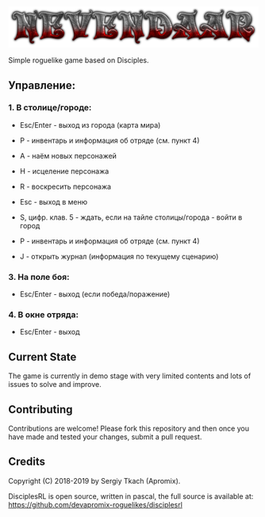 ![screenshot](https://github.com/devapromix-roguelikes/disciplesrl/blob/master/resources/title.logo.png)

Simple roguelike game based on Disciples.

## Управление:
### 1. В столице/городе:
* Esc/Enter - выход из города (карта мира)
* P - инвентарь и информация об отряде (см. пункт 4)
* A - наём новых персонажей
* H - исцеление персонажа
* R - воскресить персонажа
	
* Esc - выход в меню
* S, цифр. клав. 5 - ждать, если на тайле столицы/города - войти в город
* P - инвентарь и информация об отряде (см. пункт 4)
* J - открыть журнал (информация по текущему сценарию)
	
### 3. На поле боя:
* Esc/Enter - выход (если победа/поражение)
	
### 4. В окне отряда:
* Esc/Enter - выход

## Current State
The game is currently in demo stage with very limited contents and lots of issues to solve and improve.

## Contributing
Contributions are welcome! Please fork this repository and then once you have made and tested your changes, submit a pull request.

## Credits
Copyright (C) 2018-2019 by Sergiy Tkach (Apromix).

DisciplesRL is open source, written in pascal, the full source is available at:
https://github.com/devapromix-roguelikes/disciplesrl